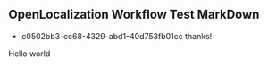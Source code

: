 ## OpenLocalization Workflow Test MarkDown
* c0502bb3-cc68-4329-abd1-40d753fb01cc 
thanks!

Hello world